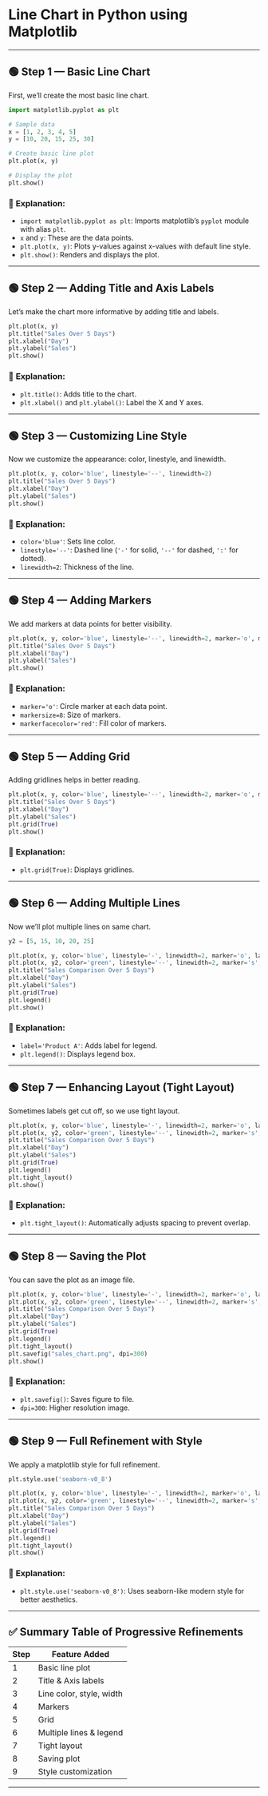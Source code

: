 # Line Chart in Python using Matplotlib
---
## 🟢 **Step 1 — Basic Line Chart**

First, we’ll create the most basic line chart.

```python
import matplotlib.pyplot as plt

# Sample data
x = [1, 2, 3, 4, 5]
y = [10, 20, 15, 25, 30]

# Create basic line plot
plt.plot(x, y)

# Display the plot
plt.show()
```

### 🔎 **Explanation:**

* `import matplotlib.pyplot as plt`: Imports matplotlib’s `pyplot` module with alias `plt`.
* `x` and `y`: These are the data points.
* `plt.plot(x, y)`: Plots y-values against x-values with default line style.
* `plt.show()`: Renders and displays the plot.

---

## 🟢 **Step 2 — Adding Title and Axis Labels**

Let’s make the chart more informative by adding title and labels.

```python
plt.plot(x, y)
plt.title("Sales Over 5 Days")
plt.xlabel("Day")
plt.ylabel("Sales")
plt.show()
```

### 🔎 **Explanation:**

* `plt.title()`: Adds title to the chart.
* `plt.xlabel()` and `plt.ylabel()`: Label the X and Y axes.

---

## 🟢 **Step 3 — Customizing Line Style**

Now we customize the appearance: color, linestyle, and linewidth.

```python
plt.plot(x, y, color='blue', linestyle='--', linewidth=2)
plt.title("Sales Over 5 Days")
plt.xlabel("Day")
plt.ylabel("Sales")
plt.show()
```

### 🔎 **Explanation:**

* `color='blue'`: Sets line color.
* `linestyle='--'`: Dashed line (`'-'` for solid, `'--'` for dashed, `':'` for dotted).
* `linewidth=2`: Thickness of the line.

---

## 🟢 **Step 4 — Adding Markers**

We add markers at data points for better visibility.

```python
plt.plot(x, y, color='blue', linestyle='--', linewidth=2, marker='o', markersize=8, markerfacecolor='red')
plt.title("Sales Over 5 Days")
plt.xlabel("Day")
plt.ylabel("Sales")
plt.show()
```

### 🔎 **Explanation:**

* `marker='o'`: Circle marker at each data point.
* `markersize=8`: Size of markers.
* `markerfacecolor='red'`: Fill color of markers.

---

## 🟢 **Step 5 — Adding Grid**

Adding gridlines helps in better reading.

```python
plt.plot(x, y, color='blue', linestyle='--', linewidth=2, marker='o', markersize=8, markerfacecolor='red')
plt.title("Sales Over 5 Days")
plt.xlabel("Day")
plt.ylabel("Sales")
plt.grid(True)
plt.show()
```

### 🔎 **Explanation:**

* `plt.grid(True)`: Displays gridlines.

---

## 🟢 **Step 6 — Adding Multiple Lines**

Now we’ll plot multiple lines on same chart.

```python
y2 = [5, 15, 10, 20, 25]

plt.plot(x, y, color='blue', linestyle='-', linewidth=2, marker='o', label='Product A')
plt.plot(x, y2, color='green', linestyle='--', linewidth=2, marker='s', label='Product B')
plt.title("Sales Comparison Over 5 Days")
plt.xlabel("Day")
plt.ylabel("Sales")
plt.grid(True)
plt.legend()
plt.show()
```

### 🔎 **Explanation:**

* `label='Product A'`: Adds label for legend.
* `plt.legend()`: Displays legend box.

---

## 🟢 **Step 7 — Enhancing Layout (Tight Layout)**

Sometimes labels get cut off, so we use tight layout.

```python
plt.plot(x, y, color='blue', linestyle='-', linewidth=2, marker='o', label='Product A')
plt.plot(x, y2, color='green', linestyle='--', linewidth=2, marker='s', label='Product B')
plt.title("Sales Comparison Over 5 Days")
plt.xlabel("Day")
plt.ylabel("Sales")
plt.grid(True)
plt.legend()
plt.tight_layout()
plt.show()
```

### 🔎 **Explanation:**

* `plt.tight_layout()`: Automatically adjusts spacing to prevent overlap.

---

## 🟢 **Step 8 — Saving the Plot**

You can save the plot as an image file.

```python
plt.plot(x, y, color='blue', linestyle='-', linewidth=2, marker='o', label='Product A')
plt.plot(x, y2, color='green', linestyle='--', linewidth=2, marker='s', label='Product B')
plt.title("Sales Comparison Over 5 Days")
plt.xlabel("Day")
plt.ylabel("Sales")
plt.grid(True)
plt.legend()
plt.tight_layout()
plt.savefig("sales_chart.png", dpi=300)
plt.show()
```

### 🔎 **Explanation:**

* `plt.savefig()`: Saves figure to file.
* `dpi=300`: Higher resolution image.

---

## 🟢 **Step 9 — Full Refinement with Style**

We apply a matplotlib style for full refinement.

```python
plt.style.use('seaborn-v0_8')

plt.plot(x, y, color='blue', linestyle='-', linewidth=2, marker='o', label='Product A')
plt.plot(x, y2, color='green', linestyle='--', linewidth=2, marker='s', label='Product B')
plt.title("Sales Comparison Over 5 Days")
plt.xlabel("Day")
plt.ylabel("Sales")
plt.grid(True)
plt.legend()
plt.tight_layout()
plt.show()
```

### 🔎 **Explanation:**

* `plt.style.use('seaborn-v0_8')`: Uses seaborn-like modern style for better aesthetics.

---

## ✅ **Summary Table of Progressive Refinements**

| Step | Feature Added            |
| ---- | ------------------------ |
| 1    | Basic line plot          |
| 2    | Title & Axis labels      |
| 3    | Line color, style, width |
| 4    | Markers                  |
| 5    | Grid                     |
| 6    | Multiple lines & legend  |
| 7    | Tight layout             |
| 8    | Saving plot              |
| 9    | Style customization      |

---


